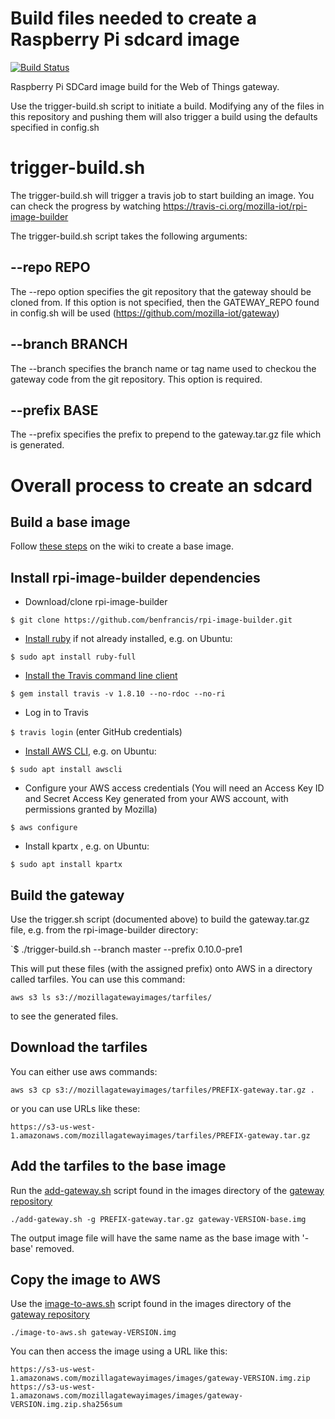 # Build files needed to create a Raspberry Pi sdcard image

[![Build Status](https://travis-ci.org/mozilla-iot/rpi-image-builder.svg?branch=master)](https://travis-ci.org/mozilla-iot/rpi-image-builder)

Raspberry Pi SDCard image build for the Web of Things gateway.

Use the trigger-build.sh script to initiate a build. Modifying
any of the files in this repository and pushing them will also
trigger a build using the defaults specified in config.sh

# trigger-build.sh

The trigger-build.sh will trigger a travis job to start
building an image. You can check the progress by watching
https://travis-ci.org/mozilla-iot/rpi-image-builder

The trigger-build.sh script takes the following arguments:

## --repo REPO

The --repo option specifies the git repository that the
gateway should be cloned from. If this option is not
specified, then the GATEWAY_REPO found in config.sh will
be used (https://github.com/mozilla-iot/gateway)

## --branch BRANCH

The --branch specifies the branch name or tag name used to
checkou the gateway code from the git repository. This option
is required.

## --prefix BASE

The --prefix specifies the prefix to prepend to the
gateway.tar.gz file which is generated.

# Overall process to create an sdcard

## Build a base image

Follow [these steps](https://github.com/mozilla-iot/wiki/wiki/Creating-the-base-image-file-for-the-Raspberry-Pi) on the wiki to create a base image.

## Install rpi-image-builder dependencies
* Download/clone rpi-image-builder

`$ git clone https://github.com/benfrancis/rpi-image-builder.git`

* [Install ruby](https://www.ruby-lang.org/en/documentation/installation/) if not already installed, e.g. on Ubuntu:

`$ sudo apt install ruby-full`

* [Install the Travis command line client](https://github.com/travis-ci/travis.rb)

`$ gem install travis -v 1.8.10 --no-rdoc --no-ri`

* Log in to Travis

`$ travis login` (enter GitHub credentials)

* [Install AWS CLI](https://docs.aws.amazon.com/cli/latest/userguide/cli-chap-install.html), e.g. on Ubuntu:

`$ sudo apt install awscli`

* Configure your AWS access credentials (You will need an Access Key ID and Secret Access Key generated from your AWS account, with permissions granted by Mozilla)

`$ aws configure`

* Install kpartx , e.g. on Ubuntu:

`$ sudo apt install kpartx`

## Build the gateway

Use the trigger.sh script (documented above) to build the
gateway.tar.gz file, e.g. from the rpi-image-builder directory:

`$ ./trigger-build.sh --branch master --prefix 0.10.0-pre1

This will put these files (with the assigned prefix) onto AWS in a
directory called tarfiles. You can use this command:
```
aws s3 ls s3://mozillagatewayimages/tarfiles/
```
to see the generated files.

## Download the tarfiles

You can either use aws commands:
```
aws s3 cp s3://mozillagatewayimages/tarfiles/PREFIX-gateway.tar.gz .
```
or you can use URLs like these:
```
https://s3-us-west-1.amazonaws.com/mozillagatewayimages/tarfiles/PREFIX-gateway.tar.gz
```

## Add the tarfiles to the base image

Run the [add-gateway.sh](https://github.com/mozilla-iot/gateway/blob/master/image/add-gateway.sh) script found in the images directory of the [gateway repository](https://github.com/mozilla-iot/gateway)

```
./add-gateway.sh -g PREFIX-gateway.tar.gz gateway-VERSION-base.img
```
The output image file will have the same name as the base image with '-base'
removed.

## Copy the image to AWS

Use the [image-to-aws.sh](https://github.com/mozilla-iot/gateway/blob/master/image/image-to-aws.sh) script found in the images directory of the [gateway repository](https://github.com/mozilla-iot/gateway)
```
./image-to-aws.sh gateway-VERSION.img
```

You can then access the image using a URL like this:
```
https://s3-us-west-1.amazonaws.com/mozillagatewayimages/images/gateway-VERSION.img.zip
https://s3-us-west-1.amazonaws.com/mozillagatewayimages/images/gateway-VERSION.img.zip.sha256sum
```
